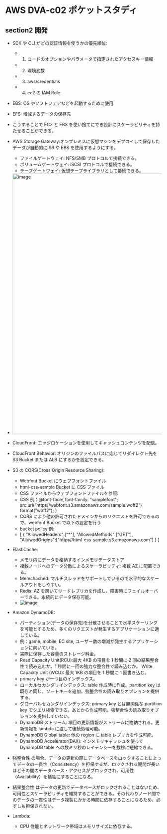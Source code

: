 # AWS DVA-c02 ポケットスタディ

## section2 開発

- SDK や CLI がどの認証情報を使うかの優先順位:

  - 1. コードのオプションやパラメータで指定されたアクセスキー情報
  - 2. 環境変数
  - 3. aws/credentials
  - 4. ec2 の IAM Role

- EBS: OS やソフトフェアなどを起動するために使用
- EFS: 増減するデータの保存先
- こうすることで EC2 と EBS を使い捨てにでき設計にスケーラビリティを持たせることができる。

- AWS Storage Gateway:オンプレミスに仮想マシンをデプロイして保存したデータが自動的に S3 や EBS を使用するようにする。
  - ファイルゲートウェイ: NFS/SMB プロトコルで接続できる。
  - ボリュームゲートウェイ: iSCSI プロトコルで接続できる。
  - テープゲートウェイ: 仮想テープライブラリとして接続できる。
- <img width="836" alt="image" src="https://github.com/yoshikikasama/network-and-server/assets/61643054/dddcac6a-c639-4dd9-b403-33877eaec94f">

- CloudFront: エッジロケーションを使用してキャッシュコンテンツを配信。
- CloudFront Behavior: オリジンのファイルパスに応じてリダイレクト先を S3 Bucket または ALB にするかを設定できる。

- S3 の CORS(Cross Origin Resource Sharing):
  - Webfont Bucket にウェブフォントファイル
  - html-css-sample Bucket に CSS ファイル
  - CSS ファイルからウェブフォントファイルを参照:
  - CSS 例：@font-face{
    font-family: "samplefont";
    src:url("https//webfont.s3.amazonaws.com/sample.woff2")
    format("woff2");
    }
  - CORS により他の許可されたドメインからのリクエストを許可できるので、webfont Bucket で以下の設定を行う
  - bucket policy 例:
  - [
    {
    "AllowedHeaders":["*"],
    "AllowedMethods":["GET"],
    "AllowedOrigins":["https//html-css-sample.s3.amazonaws.com"]
    }
    ]
- ElastiCache:

  - メモリ内にデータを格納するインメモリデータストア
  - 複数ノードへのデータ分散によるスケーラビリティ: 複数 AZ に配置できる。
  - Memchached: マルチスレッドをサポートしているので水平的なスケールアウトをしやすい。
  - Redis: AZ を跨いてリードレプリカを作成し、障害時にフェイルオーバーできる。永続的にデータ保存可能。
  - ![image](https://github.com/yoshikikasama/network-and-server/assets/61643054/4bab373a-3e21-4c4c-9ae9-8658889d3027)

- Amazon DynamoDB:

  - パーティション(データの保存先)を分散させることで水平スケーリングを可能とするため、多くのリクエストが発生するアプリケーションに適している。
  - 例：game, mobile, EC site, ユーザー数の増減が発生するアプリケーションに向いている。
  - 実際に保存した容量のストレージ料金。
  - Read Capacity Unit(RCU):最大 4KB の項目を 1 秒間に 2 回の結果整合性で読み込むか、1 秒間に一回の強力な整合性で読み込むか。
    Write Capacity Unit (WCU): 最大 1KB の項目を 1 秒間に 1 回書き込む。
  - primary key が一つ目のインデックス。
  - ローカルセカンダリインデックス: table 作成時に作成。partition key は既存と同じ。ソートキーを追加。強整合性の読み取りオプションを提供する。
  - グローバルセカンダリインデックス: primary key とは無関係な partition key でクエリ検索できる。あとから作成可能。強整合性の読み取りオプションを提供していない。
  - DynamoDB ストリーム: 項目の更新情報がストリームに格納される。更新情報を lambda に渡して後続処理可能。
  - DynamoDB Global table: 他の region に table レプリカを作成可能。
  - DynamoDB Accelerator(DAX): インメモリキャッシュを使って DynamoDB table への数ミリ秒のレイテンシーを数秒に短縮できる。

- 強整合性 の場合、データの更新の際にデータベースをロックすることによってデータの一貫性（Consistency）を担保するが、ロックされる期間が長いほどその間のデータベース・アクセスがブロックされ、可用性（Availability）を犠牲にすることになる。
- 結果整合性 はデータの更新でデータベースがロックされることはないため、可用性とスケーラビリティを維持することができる。その代わりノード間でのデータの一貫性はデータ複製にかかる時間に依存することになるため、必ずしも担保されない。

- Lambda:
  - CPU 性能とネットワーク帯域はメモリサイズに依存する。
